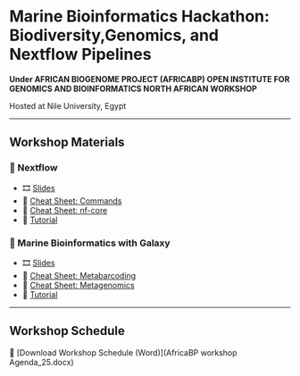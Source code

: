 # Marine Bioinformatics Hackathon: Biodiversity,Genomics, and Nextflow Pipelines

**Under AFRICAN BIOGENOME PROJECT (AFRICABP) OPEN INSTITUTE FOR GENOMICS AND BIOINFORMATICS NORTH AFRICAN WORKSHOP**

Hosted at Nile University, Egypt 

---

## Workshop Materials

### 📂 Nextflow
- 🎞️ [Slides](materials/nextflow/slides/nextflow_workshop.pptx)  
- 📑 [Cheat Sheet: Commands](materials/nextflow/cheatsheets/nextflow_commands.pdf)  
- 📑 [Cheat Sheet: nf-core](materials/nextflow/cheatsheets/nextflow_nfcore.pdf)  
- 📝 [Tutorial](materials/nextflow/tutorial/nextflow_tutorial.md)  

### 📂 Marine Bioinformatics with Galaxy
- 🎞️ [Slides](materials/galaxy/slides/galaxy_workshop.pptx)  
- 📑 [Cheat Sheet: Metabarcoding](materials/galaxy/cheatsheets/galaxy_metabarcoding.pdf)  
- 📑 [Cheat Sheet: Metagenomics](materials/galaxy/cheatsheets/galaxy_metagenomics.pdf)  
- 📝 [Tutorial](materials/galaxy/tutorial/galaxy_tutorial.md)  

---

## Workshop Schedule
📄 [Download Workshop Schedule (Word)](AfricaBP workshop Agenda_25.docx)
